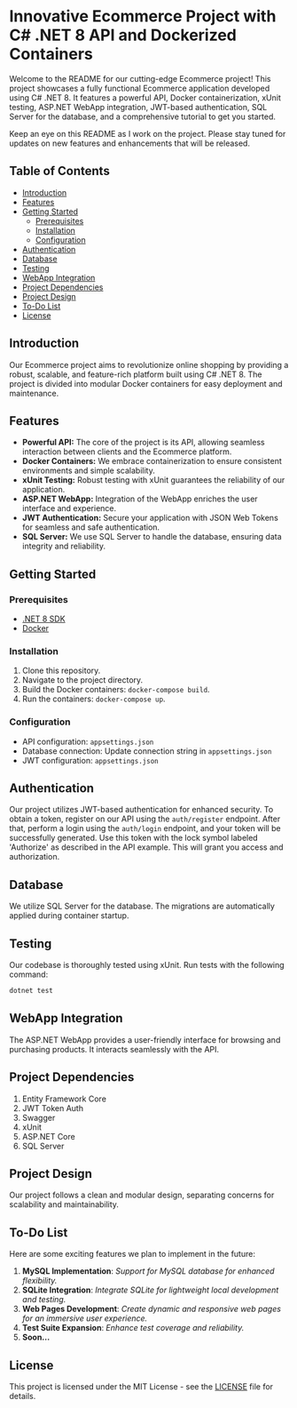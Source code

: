 # Innovative Ecommerce Project with C# .NET 8 API and Dockerized Containers

Welcome to the README for our cutting-edge Ecommerce project! This project showcases a fully functional Ecommerce application developed using C# .NET 8. It features a powerful API, Docker containerization, xUnit testing, ASP.NET WebApp integration, JWT-based authentication, SQL Server for the database, and a comprehensive tutorial to get you started. 

Keep an eye on this README as I work on the project. Please stay tuned for updates on new features and enhancements that will be released.

## Table of Contents

- [Introduction](#introduction)
- [Features](#features)
- [Getting Started](#getting-started)
  - [Prerequisites](#prerequisites)
  - [Installation](#installation)
  - [Configuration](#configuration)
- [Authentication](#authentication)
- [Database](#database)
- [Testing](#testing)
- [WebApp Integration](#webapp-integration)
- [Project Dependencies](#project-dependencies)
- [Project Design](#project-design)
- [To-Do List](#to-do-list)
- [License](#license)

## Introduction

Our Ecommerce project aims to revolutionize online shopping by providing a robust, scalable, and feature-rich platform built using C# .NET 8. The project is divided into modular Docker containers for easy deployment and maintenance.

## Features

- **Powerful API:** The core of the project is its API, allowing seamless interaction between clients and the Ecommerce platform.
- **Docker Containers:** We embrace containerization to ensure consistent environments and simple scalability.
- **xUnit Testing:** Robust testing with xUnit guarantees the reliability of our application.
- **ASP.NET WebApp:** Integration of the WebApp enriches the user interface and experience.
- **JWT Authentication:** Secure your application with JSON Web Tokens for seamless and safe authentication.
- **SQL Server:** We use SQL Server to handle the database, ensuring data integrity and reliability.

## Getting Started

### Prerequisites

- [.NET 8 SDK](https://dotnet.microsoft.com/download/dotnet/8.0)
- [Docker](https://www.docker.com/get-started)

### Installation

1. Clone this repository.
2. Navigate to the project directory.
3. Build the Docker containers: `docker-compose build`.
4. Run the containers: `docker-compose up`.

### Configuration

- API configuration: `appsettings.json`
- Database connection: Update connection string in `appsettings.json`
- JWT configuration: `appsettings.json`

## Authentication

Our project utilizes JWT-based authentication for enhanced security. To obtain a token, register on our API using the `auth/register` endpoint. After that, perform a login using the `auth/login` endpoint, and your token will be successfully generated. Use this token with the lock symbol labeled 'Authorize' as described in the API example. This will grant you access and authorization.

## Database

We utilize SQL Server for the database. The migrations are automatically applied during container startup.

## Testing

Our codebase is thoroughly tested using xUnit. Run tests with the following command:

```bash
dotnet test
```

## WebApp Integration

The ASP.NET WebApp provides a user-friendly interface for browsing and purchasing products. It interacts seamlessly with the API.

## Project Dependencies

1. Entity Framework Core
2. JWT Token Auth
3. Swagger
4. xUnit
5. ASP.NET Core
6. SQL Server

## Project Design

Our project follows a clean and modular design, separating concerns for scalability and maintainability.

## To-Do List

Here are some exciting features we plan to implement in the future:

1. **MySQL Implementation**: *Support for MySQL database for enhanced flexibility.*
2. **SQLite Integration**: *Integrate SQLite for lightweight local development and testing.*
3. **Web Pages Development**: *Create dynamic and responsive web pages for an immersive user experience.*
4. **Test Suite Expansion**: *Enhance test coverage and reliability.*
5. **Soon...**

## License

This project is licensed under the MIT License - see the [LICENSE](LICENSE) file for details.
